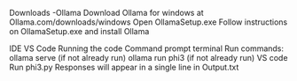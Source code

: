 Downloads
-Ollama
    Download Ollama for windows at Ollama.com/downloads/windows
    Open OllamaSetup.exe
    Follow instructions on OllamaSetup.exe and install Ollama

IDE 
    VS Code
Running the code
    Command prompt terminal
        Run commands:
            ollama serve (if not already run)
            ollama run phi3 (if not already run)
    VS code 
        Run phi3.py
        Responses will appear in a single line in Output.txt
